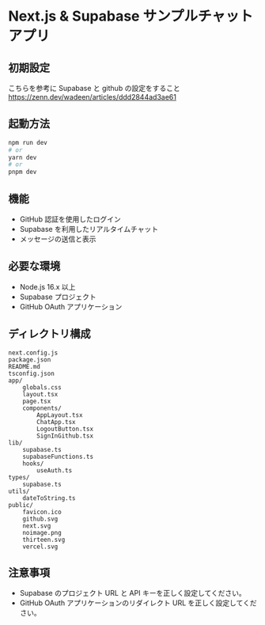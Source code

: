 # Next.js & Supabase サンプルチャットアプリ

## 初期設定

こちらを参考に Supabase と github の設定をすること <br />
https://zenn.dev/wadeen/articles/ddd2844ad3ae61

## 起動方法

```bash
npm run dev
# or
yarn dev
# or
pnpm dev
```

## 機能

- GitHub 認証を使用したログイン
- Supabase を利用したリアルタイムチャット
- メッセージの送信と表示

## 必要な環境

- Node.js 16.x 以上
- Supabase プロジェクト
- GitHub OAuth アプリケーション

## ディレクトリ構成

```
next.config.js
package.json
README.md
tsconfig.json
app/
    globals.css
    layout.tsx
    page.tsx
    components/
        AppLayout.tsx
        ChatApp.tsx
        LogoutButton.tsx
        SignInGithub.tsx
lib/
    supabase.ts
    supabaseFunctions.ts
    hooks/
        useAuth.ts
types/
    supabase.ts
utils/
    dateToString.ts
public/
    favicon.ico
    github.svg
    next.svg
    noimage.png
    thirteen.svg
    vercel.svg
```

## 注意事項

- Supabase のプロジェクト URL と API キーを正しく設定してください。
- GitHub OAuth アプリケーションのリダイレクト URL を正しく設定してください。
